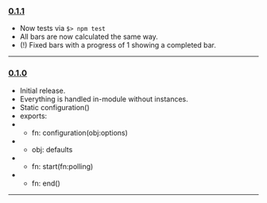 ### [0.1.1](https://github.com/Fishrock123/cli-status/commits/v0.1.1)

* Now tests via `$> npm test`
* All bars are now calculated the same way.
* (!) Fixed bars with a progress of 1 showing a completed bar.

---

### [0.1.0](https://github.com/Fishrock123/cli-status/commits/v0.1.0)

* Initial release.
* Everything is handled in-module without instances.
* Static configuration()
* exports:
* - fn: configuration(obj:options)
* - obj: defaults
* - fn: start(fn:polling)
* - fn: end()

---
